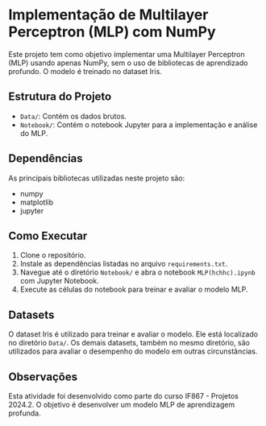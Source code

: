 # Implementação de Multilayer Perceptron (MLP) com NumPy

Este projeto tem como objetivo implementar uma Multilayer Perceptron (MLP) usando apenas NumPy, sem o uso de bibliotecas de aprendizado profundo. O modelo é treinado no dataset Iris.

## Estrutura do Projeto

- `Data/`: Contém os dados brutos.
- `Notebook/`: Contém o notebook Jupyter para a implementação e análise do MLP.

## Dependências

As principais bibliotecas utilizadas neste projeto são:
- numpy
- matplotlib
- jupyter

## Como Executar

1. Clone o repositório.
2. Instale as dependências listadas no arquivo `requirements.txt`.
3. Navegue até o diretório `Notebook/` e abra o notebook `MLP(hchhc).ipynb` com Jupyter Notebook.
4. Execute as células do notebook para treinar e avaliar o modelo MLP.

## Datasets

O dataset Iris é utilizado para treinar e avaliar o modelo. Ele está localizado no diretório `Data/`. Os demais datasets, também no mesmo diretório, são utilizados para avaliar o desempenho do modelo em outras circunstâncias.

## Observações

Esta atividade foi desenvolvido como parte do curso IF867 - Projetos 2024.2. O objetivo é desenvolver um modelo MLP de aprendizagem profunda.